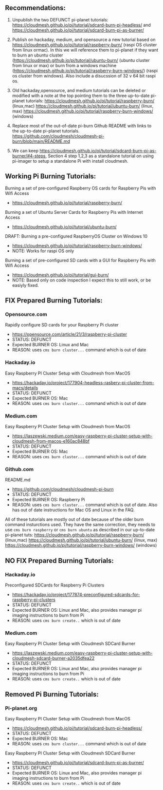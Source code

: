 ## Recommendations:

1. Unpublish the two DEFUNCT pi-planet tutorials:
   https://cloudmesh.github.io/pi/tutorial/sdcard-burn-pi-headless/ and 
   https://cloudmesh.github.io/pi/tutorial/sdcard-burn-pi-as-burner/
   
2. Publish on hackaday, medium, and opensource a new tutorial based on https://cloudmesh.github.io/pi/tutorial/raspberry-burn/ (raspi OS cluster from linux ormac). In this we will reference them to pi-planet if they want to burn an ubuntu cluster (https://cloudmesh.github.io/pi/tutorial/ubuntu-burn/ (ubuntu cluster from linux or max) or burn from a windows machine (https://cloudmesh.github.io/pi/tutorial/raspberry-burn-windows/) (raspi os cluster from windows). Also include a disucssion of 32 v 64 bit raspi os.

3. Old hackaday,opensource, and medium tutorials can be deleted or modified with a note at the top pointing them to the three up-to-date pi-planet tutorials:
       https://cloudmesh.github.io/pi/tutorial/raspberry-burn/ (linux,mac)
       https://cloudmesh.github.io/pi/tutorial/ubuntu-burn/ (linux, max)
       https://cloudmesh.github.io/pi/tutorial/raspberry-burn-windows/ (windows)
       
4. Replace most of the out-of-date pi-burn Github README with links to the up-to-date pi-planet tutorials. https://github.com/cloudmesh/cloudmesh-pi-burn/blob/main/README.md 

5. We can keep https://cloudmesh.github.io/pi/tutorial/sdcard-burn-pi-as-burner/#4-steps, Section 4 step 1,2,3 as a standalone tutorial on using pi-imager to setup a standalone Pi with install cloudmesh.

## Working Pi Burning Tutorials:

Burning a set of pre-configured Raspberry OS cards for Raspberry Pis with Wifi Access

- https://cloudmesh.github.io/pi/tutorial/raspberry-burn/

Burning a set of Ubuntu Server Cards for Raspberry Pis with Internet Access

- https://cloudmesh.github.io/pi/tutorial/ubuntu-burn/

DRAFT: Burning a pre-configured RaspberryOS Cluster on Windows 10

- https://cloudmesh.github.io/pi/tutorial/raspberry-burn-windows/
- NOTE: Works for raspi OS only

Burning a set of pre-configured SD cards with a GUI for Raspberry Pis with Wifi Access

- https://cloudmesh.github.io/pi/tutorial/gui-burn/
- NOTE: Based only on code inspection I expect this to still work, or be easiyly fixed.

## FIX Prepared Burning Tutorials:

### Opensource.com

Rapidly configure SD cards for your Raspberry Pi cluster
- https://opensource.com/article/21/3/raspberry-pi-cluster
- STATUS: DEFUNCT
- Expected BURNER OS: Linux and Mac
- REASON: uses `cms burn cluster...` command which is out of date 

### Hackaday.io

Easy Raspberry PI Cluster Setup with Cloudmesh from MacOS
- https://hackaday.io/project/177904-headless-rasbery-pi-cluster-from-macs/details
- STATUS: DEFUNCT
- Expected BURNER OS: Mac
- REASON: uses `cms burn cluster...` command which is out of date

### Medium.com

Easy Raspberry PI Cluster Setup with Cloudmesh from MacOS
- https://laszewski.medium.com/easy-raspberry-pi-cluster-setup-with-cloudmesh-from-macos-e160ac848bf
- STATUS: DEFUNCT
- Expected BURNER OS: Mac
- REASON: uses `cms burn cluster...` command which is out of date

### Github.com

README.md
- https://github.com/cloudmesh/cloudmesh-pi-burn
- STATUS: DEFUNCT
- Expected BURNER OS: Raspberry Pi
- REASON: uses `cms burn cluster...` command which is out of date. Also has out of date instructions for Mac OS and Linux in the FAQ.


All of these tutorials are mostly out of date because of the older burn command insturctions used. They have the same correction, they needs to use `cms burn raspberry` or `cms burn ubuntu` as described in our up-to-date pi-planet tuts:
     https://cloudmesh.github.io/pi/tutorial/raspberry-burn/ (linux,mac)
     https://cloudmesh.github.io/pi/tutorial/ubuntu-burn/ (linux, max)
     https://cloudmesh.github.io/pi/tutorial/raspberry-burn-windows/ (windows)
     

## NO FIX Prepared Burning Tutorials:

### Hackaday.io

Preconfigured SDCards for Raspberry Pi Clusters
- https://hackaday.io/project/177874-preconfigured-sdcards-for-raspberry-pi-clusters
- STATUS: DEFUNCT
- Expected BURNER OS: Linux and Mac, also provides manager pi imaging instructions to burn from Pi
- REASON: uses `cms burn create..` which is out of date

### Medium.com

Easy Raspberry PI Cluster Setup with Cloudmesh SDCard Burner
- https://laszewski.medium.com/easy-raspberry-pi-cluster-setup-with-cloudmesh-sdcard-burner-a2035dfea22
- STATUS: DEFUNCT
- Expected BURNER OS: Linux and Mac, also provides manager pi imaging instructions to burn from Pi
- REASON: uses `cms burn create..` which is out of date

## Removed Pi Burning Tutorials:

### Pi-planet.org

Easy Raspberry PI Cluster Setup with Cloudmesh from MacOS
- https://cloudmesh.github.io/pi/tutorial/sdcard-burn-pi-headless/
- STATUS: DEFUNCT
- Expected BURNER OS: Mac
- REASON: uses `cms burn cluster...` command which is out of date

Easy Raspberry PI Cluster Setup with Cloudmesh SDCard Burner
- https://cloudmesh.github.io/pi/tutorial/sdcard-burn-pi-as-burner/
- STATUS: DEFUNCT
- Expected BURNER OS: Linux and Mac, also provides manager pi imaging instructions to burn from Pi
- REASON: uses `cms burn create..` which is out of date
